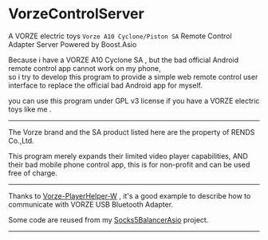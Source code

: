 # VorzeControlServer
A VORZE electric toys `Vorze A10 Cyclone/Piston SA` Remote Control Adapter Server Powered by Boost.Asio


Because i have a VORZE A10 Cyclone SA , but the bad official Android remote control app cannot work on my phone,  
so i try to develop this program to provide a simple web remote control user interface to replace the official bad Android app for myself.

you can use this program under GPL v3 license if you have a VORZE electric toys like me .

---

The Vorze brand and the SA product listed here are the property of RENDS Co.,Ltd.

This program merely expands their limited video player capabilities, AND their bad mobile phone control app, this is for non-profit and can be used free of charge.

---

Thanks to [Vorze-PlayerHelper-W](https://github.com/itfitz/Vorze-PlayerHelper-W) , it's a good example to describe how to communicate with VORZE USB Bluetooth Adapter.

Some code are reused from my [Socks5BalancerAsio](https://github.com/Lyoko-Jeremie/Socks5BalancerAsio) project.

---


